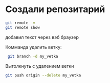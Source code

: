 # Создали репозитарий

```sh
git remote -v
git remote show
```
добавил текст через вэб браузер

Комманда удалить ветку:
```sh
 git branch -d my_vetka
```

Вытолкнуть с удалением ветки
```sh
git push origin --delete my_vetka
```
